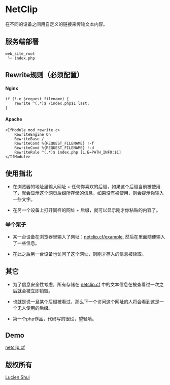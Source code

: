 # NetClip

在不同的设备之间用自定义的链接来传输文本内容。

## 服务端部署

```
web_site_root
 └─ index.php
```

## Rewrite规则（必须配置）

#### Nginx

```
if (!-e $request_filename) {
    rewrite ^(.*)$ /index.php$1 last;
}
```

#### Apache

```
<IfModule mod_rewrite.c>
    RewriteEngine On
    RewriteBase /
    RewriteCond %{REQUEST_FILENAME} !-f
    RewriteCond %{REQUEST_FILENAME} !-d
    RewriteRule ^(.*)$ index.php [L,E=PATH_INFO:$1]
</IfModule>
```

## 使用指北

+ 在浏览器的地址里输入网址 + 任何你喜欢的后缀，如果这个后缀当前被使用了，就会显示这个网页后缀所存储的信息，如果没有被使用，则会提示你输入一些文字。

+ 在另一个设备上打开同样的网址 + 后缀，就可以显示刚才你粘贴的内容了。

### 举个栗子

+ 某一台设备在浏览器里输入了网址：[netclip.cf/example](https://www.lucien.ink/go/clipexample/), 然后在里面随便输入了一些信息。

+ 在此之后另一台设备也访问了这个网址，则刚才存入的信息被读取。

## 其它

+ 为了信息安全性考虑，所有存储在 [netclip.cf](http://www.lucien.ink/go/clip) 中的文本信息在被查看过一次之后就会被立即销毁。

+ 也就是说一旦某个后缀被看过，那么下一个访问这个网址的人将会看到这是一个无人使用的后缀。

+ 第一个php作品，代码写的很烂，望轻喷。

## Demo

[netclip.cf](http://www.lucien.ink/go/clip)

## 版权所有

[Lucien Shui](http://www.lucien.ink)

